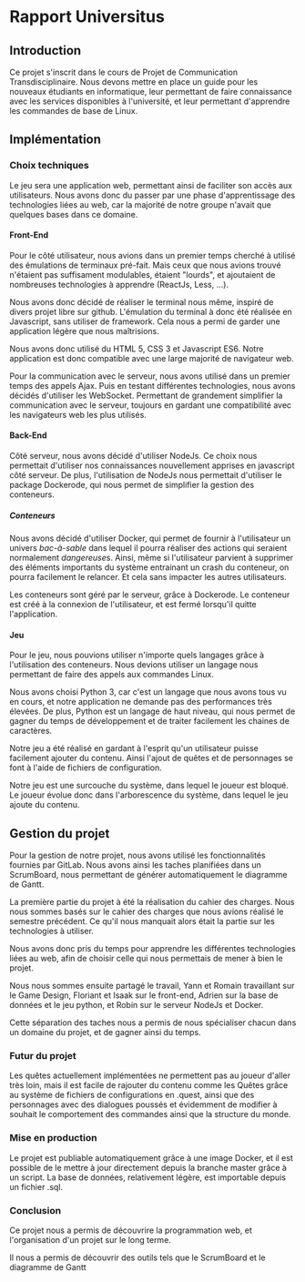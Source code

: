 # Rapport Universitus

## Introduction



Ce projet s'inscrit dans le cours de Projet de Communication Transdisciplinaire.  Nous devons mettre en place un guide pour les nouveaux étudiants en informatique, leur permettant de faire connaissance avec les services disponibles à l'université, et leur permettant d'apprendre les commandes de base de Linux.

## Implémentation

### Choix techniques

Le jeu sera une application web, permettant ainsi de faciliter son accès aux utilisateurs. Nous avons donc du passer par une phase d'apprentissage des technologies liées au web, car la majorité de notre groupe n'avait que quelques bases dans ce domaine.

#### Front-End

Pour le côté utilisateur, nous avions dans un premier temps cherché à utilisé des émulations de terminaux pré-fait. Mais ceux que nous avions trouvé n'étaient pas suffisament modulables, étaient "lourds", et ajoutaient de nombreuses technologies à apprendre (ReactJs, Less, ...).

Nous avons donc décidé de réaliser le terminal nous même, inspiré de divers projet libre sur github. L'émulation du terminal à donc été réalisée en Javascript, sans utiliser de framework. Cela nous a permi de garder une application légère que nous maîtrisions.

Nous avons donc utilisé du HTML 5, CSS 3 et Javascript ES6. Notre application est donc compatible avec une large majorité de navigateur web.

Pour la communication avec le serveur, nous avons utilisé dans un premier temps des appels Ajax. Puis en testant différentes technologies, nous avons décidés d'utiliser les WebSocket. Permettant de grandement simplifier la communication avec le serveur, toujours en gardant une compatibilité avec les navigateurs web les plus utilisés.

#### Back-End

Côté serveur, nous avons décidé d'utiliser NodeJs. Ce choix nous permettait d'utiliser nos connaissances nouvellement apprises en javascript côté serveur. De plus, l'utilisation de NodeJs nous permettait d'utiliser le package Dockerode, qui nous permet de simplifier la gestion des conteneurs.

##### Conteneurs

Nous avons décidé d'utiliser Docker, qui permet de fournir à l'utilisateur un univers *bac-à-sable* dans lequel il pourra réaliser des actions qui seraient normalement *dangereuse*s. Ainsi, même si l'utilisateur parvient à supprimer des éléments importants du système entrainant un crash du conteneur, on pourra facilement le relancer. Et cela sans impacter les autres utilisateurs.

Les conteneurs sont géré par le serveur, grâce à Dockerode. Le conteneur est créé à la connexion de l'utilisateur, et est fermé lorsqu'il quitte l'application.

#### Jeu

Pour le jeu, nous pouvions utiliser n'importe quels langages grâce à l'utilisation des conteneurs. Nous devions utiliser un langage nous permettant de faire des appels aux commandes Linux.

Nous avons choisi Python 3, car c'est un langage que nous avons tous vu en cours, et notre application ne demande pas des performances très élevées. De plus, Python est un langage de haut niveau, qui nous permet de gagner du temps de développement et de traiter facilement les chaines de caractères.

Notre jeu a été réalisé en gardant à l'esprit qu'un utilisateur puisse facilement ajouter du contenu. Ainsi l'ajout de quêtes et de personnages se font à l'aide de fichiers de configuration.

Notre jeu est une surcouche du système, dans lequel le joueur est bloqué. Le joueur évolue donc dans l'arborescence du système, dans lequel le jeu ajoute du contenu.



## Gestion du projet

Pour la gestion de notre projet, nous avons utilisé les fonctionnalités fournies par GitLab. Nous avons ainsi les taches planifiées dans un ScrumBoard, nous permettant de générer automatiquement le diagramme de Gantt.

La première partie du projet à été la réalisation du cahier des charges. Nous nous sommes basés sur le cahier des charges que nous avions réalisé le semestre précédent. Ce qu'il nous manquait alors était la partie sur les technologies à utiliser.

Nous avons donc pris du temps pour apprendre les différentes technologies liées au web, afin de choisir celle qui nous permettais de mener à bien le projet.

Nous nous sommes ensuite partagé le travail, Yann et Romain travaillant sur le Game Design, Floriant et Isaak sur le front-end,  Adrien sur la base de données et le jeu python, et Robin sur le serveur NodeJs et Docker.

Cette séparation des taches nous a permis de nous spécialiser chacun dans un domaine du projet, et de gagner ainsi du temps.

### Futur du projet

Les quêtes actuellement implémentées ne permettent pas au joueur d'aller très loin, mais il est facile de rajouter du contenu comme les Quêtes grâce au système de fichiers de configurations en .quest, ainsi que des personnages avec des dialogues poussés et évidemment de modifier à souhait le comportement des commandes ainsi que la structure du monde.

### Mise en production

Le projet est publiable automatiquement grâce à une image Docker, et il est possible de le mettre à jour directement depuis la branche master grâce à un script. La base de données, relativement légère, est importable depuis un fichier .sql. 

### Conclusion

Ce projet nous a permis de découvrire la programmation web, et l'organisation d'un projet sur le long terme.

Il nous a permis de découvrir des outils tels que le ScrumBoard et le diagramme de Gantt